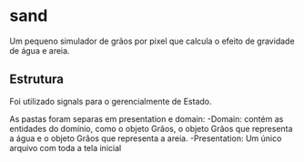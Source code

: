 # sand

Um pequeno simulador de grãos por pixel que calcula o efeito de gravidade de água e areia.

## Estrutura

Foi utilizado signals para o gerencialmente de Estado.

As pastas foram separas em presentation e domain:
-Domain: contém as entidades do domínio, como o objeto Grãos, o objeto Grãos que representa a água e o objeto Grãos que representa a areia.
-Presentation: Um único arquivo com toda a tela inicial
